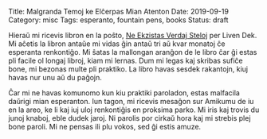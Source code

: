 Title: Malgranda Temoj ke Elĉerpas Mian Atenton
Date: 2019-09-19
Category: misc
Tags: esperanto, fountain pens, books
Status: draft


Hieraŭ mi ricevis libron en la poŝto, [Ne Ekzistas Verdaj
Steloj](http://www.esperanto.net/literaturo/novel/novlibr/neverdstel.html) per
Liven Dek. Mi aĉetis la libron antaŭe mi vidas ĝin antaŭ tri aŭ kvar monatoj ĉe
esperanta renkontiĝo. Mi ŝatas la mallongan aranĝon de le libro ĉar ĝi estas pli
facile ol longaj libroj, kiam mi lernas. Dum mi legas kaj skribas sufiĉe bone,
mi bezonas multe pli praktiko. La libro havas sesdek rakantojn, kiuj havas nur
unu aŭ du paĝojn.

Ĉar mi ne havas komunomo kun kiu praktiki paroladon, estas malfacila daŭrigi
mian esperanton. Iun tagon, mi ricevis mesaĝon sur Amikumu de iu en la areo, ke
li kaj iuj uloj renkontiĝis en proksima parko. Mi iris kaj trovis du junoj
knaboj, eble dudek jaroj. Ni parolis por cirkaŭ hora kaj mi strebis plej bone
paroli. Mi ne pensas ili plu vokos, sed ĝi estis amuze.
